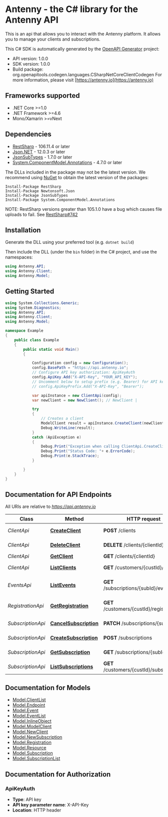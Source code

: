 # Antenny - the C# library for the Antenny API

This is an api that allows you to interact with the Antenny platform. It allows you to manage your clients and subscriptions.

This C# SDK is automatically generated by the [OpenAPI Generator](https://openapi-generator.tech) project:

- API version: 1.0.0
- SDK version: 1.0.0
- Build package: org.openapitools.codegen.languages.CSharpNetCoreClientCodegen
    For more information, please visit [https://antenny.io](https://antenny.io)

<a name="frameworks-supported"></a>
## Frameworks supported
- .NET Core >=1.0
- .NET Framework >=4.6
- Mono/Xamarin >=vNext

<a name="dependencies"></a>
## Dependencies

- [RestSharp](https://www.nuget.org/packages/RestSharp) - 106.11.4 or later
- [Json.NET](https://www.nuget.org/packages/Newtonsoft.Json/) - 12.0.3 or later
- [JsonSubTypes](https://www.nuget.org/packages/JsonSubTypes/) - 1.7.0 or later
- [System.ComponentModel.Annotations](https://www.nuget.org/packages/System.ComponentModel.Annotations) - 4.7.0 or later

The DLLs included in the package may not be the latest version. We recommend using [NuGet](https://docs.nuget.org/consume/installing-nuget) to obtain the latest version of the packages:
```
Install-Package RestSharp
Install-Package Newtonsoft.Json
Install-Package JsonSubTypes
Install-Package System.ComponentModel.Annotations
```

NOTE: RestSharp versions greater than 105.1.0 have a bug which causes file uploads to fail. See [RestSharp#742](https://github.com/restsharp/RestSharp/issues/742)

<a name="installation"></a>
## Installation
Generate the DLL using your preferred tool (e.g. `dotnet build`)

Then include the DLL (under the `bin` folder) in the C# project, and use the namespaces:
```csharp
using Antenny.API;
using Antenny.Client;
using Antenny.Model;
```
<a name="getting-started"></a>
## Getting Started

```csharp
using System.Collections.Generic;
using System.Diagnostics;
using Antenny.API;
using Antenny.Client;
using Antenny.Model;

namespace Example
{
    public class Example
    {
        public static void Main()
        {

            Configuration config = new Configuration();
            config.BasePath = "https://api.antenny.io";
            // Configure API key authorization: ApiKeyAuth
            config.ApiKey.Add("X-API-Key", "YOUR_API_KEY");
            // Uncomment below to setup prefix (e.g. Bearer) for API key, if needed
            // config.ApiKeyPrefix.Add("X-API-Key", "Bearer");

            var apiInstance = new ClientApi(config);
            var newClient = new NewClient(); // NewClient | 

            try
            {
                // Creates a client
                ModelClient result = apiInstance.CreateClient(newClient);
                Debug.WriteLine(result);
            }
            catch (ApiException e)
            {
                Debug.Print("Exception when calling ClientApi.CreateClient: " + e.Message );
                Debug.Print("Status Code: "+ e.ErrorCode);
                Debug.Print(e.StackTrace);
            }

        }
    }
}
```

<a name="documentation-for-api-endpoints"></a>
## Documentation for API Endpoints

All URIs are relative to *https://api.antenny.io*

Class | Method | HTTP request | Description
------------ | ------------- | ------------- | -------------
*ClientApi* | [**CreateClient**](docs/ClientApi.md#createclient) | **POST** /clients | Creates a client
*ClientApi* | [**DeleteClient**](docs/ClientApi.md#deleteclient) | **DELETE** /clients/{clientId} | Deletes a client
*ClientApi* | [**GetClient**](docs/ClientApi.md#getclient) | **GET** /clients/{clientId} | Gets a client
*ClientApi* | [**ListClients**](docs/ClientApi.md#listclients) | **GET** /customers/{custId}/clients | Gets a list of clients
*EventsApi* | [**ListEvents**](docs/EventsApi.md#listevents) | **GET** /subscriptions/{subId}/events | Gets a list of events for a subscription
*RegistrationApi* | [**GetRegistration**](docs/RegistrationApi.md#getregistration) | **GET** /customers/{custId}/registration | Gets a customers registration
*SubscriptionApi* | [**CancelSubscription**](docs/SubscriptionApi.md#cancelsubscription) | **PATCH** /subscriptions/{subId} | Cancels a subscription
*SubscriptionApi* | [**CreateSubscription**](docs/SubscriptionApi.md#createsubscription) | **POST** /subscriptions | Creates a subscription
*SubscriptionApi* | [**GetSubscription**](docs/SubscriptionApi.md#getsubscription) | **GET** /subscriptions/{subId} | Gets a subscription
*SubscriptionApi* | [**ListSubscriptions**](docs/SubscriptionApi.md#listsubscriptions) | **GET** /customers/{custId}/subscriptions | Gets a list of subscriptions


<a name="documentation-for-models"></a>
## Documentation for Models

 - [Model.ClientList](docs/ClientList.md)
 - [Model.Endpoint](docs/Endpoint.md)
 - [Model.Event](docs/Event.md)
 - [Model.EventList](docs/EventList.md)
 - [Model.InlineObject](docs/InlineObject.md)
 - [Model.ModelClient](docs/ModelClient.md)
 - [Model.NewClient](docs/NewClient.md)
 - [Model.NewSubscription](docs/NewSubscription.md)
 - [Model.Registration](docs/Registration.md)
 - [Model.Resource](docs/Resource.md)
 - [Model.Subscription](docs/Subscription.md)
 - [Model.SubscriptionList](docs/SubscriptionList.md)


<a name="documentation-for-authorization"></a>
## Documentation for Authorization

<a name="ApiKeyAuth"></a>
### ApiKeyAuth

- **Type**: API key
- **API key parameter name**: X-API-Key
- **Location**: HTTP header

